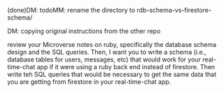 
(done)DM: todoMM: rename the directory to rdb-schema-vs-firestore-schema/ 

DM: copying original instructions from the other repo

review your Microverse notes on ruby, specifically the database schema design and the SQL queries. Then, I want you to write a schema (i.e., database tables for users, messages, etc) that would work for your real-time-chat app if it were using a ruby back end instead of firestore. Then write teh SQL queries that would be necessary to get the same data that you are getting from firestore in your real-time-chat app.

